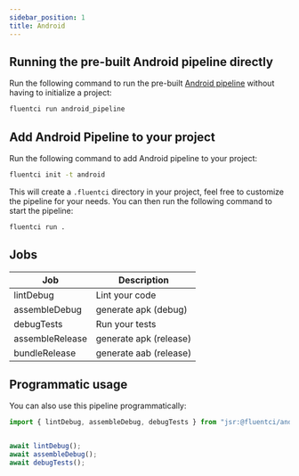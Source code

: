 ```yaml
---
sidebar_position: 1
title: Android
---
```


## Running the pre-built Android pipeline directly

Run the following command to run the pre-built [Android pipeline](https://github.com/fluent-ci-templates/android-pipeline) without having to initialize a project:

```bash
fluentci run android_pipeline
```

## Add Android Pipeline to your project

Run the following command to add Android pipeline to your project:

```bash
fluentci init -t android
```

This will create a `.fluentci` directory in your project, feel free to customize the pipeline for your needs.
You can then run the following command to start the pipeline:

```bash
fluentci run .
```


## Jobs

| Job            | Description           |
| -------------- | --------------------- |
| lintDebug      | Lint your code        |
| assembleDebug  | generate apk (debug)  |
| debugTests     | Run your tests        |
| assembleRelease| generate apk (release)|
| bundleRelease  | generate aab (release)|

## Programmatic usage

You can also use this pipeline programmatically:

```ts
import { lintDebug, assembleDebug, debugTests } from "jsr:@fluentci/android";


await lintDebug();
await assembleDebug();
await debugTests();
```
